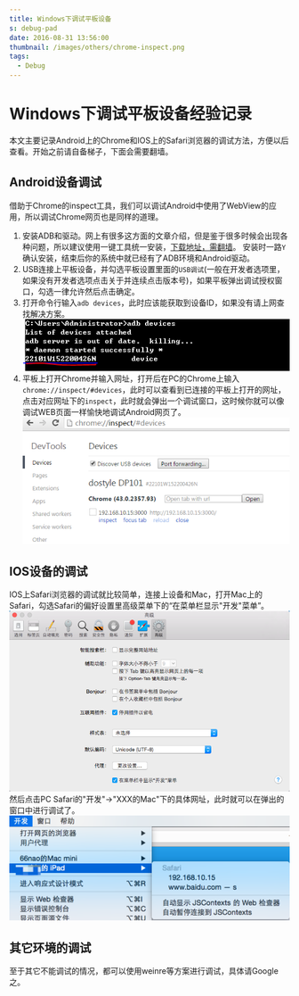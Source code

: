 ```yaml
---
title: Windows下调试平板设备
s: debug-pad
date: 2016-08-31 13:56:00
thumbnail: /images/others/chrome-inspect.png
tags:
  - Debug
---
```

# Windows下调试平板设备经验记录
本文主要记录Android上的Chrome和IOS上的Safari浏览器的调试方法，方便以后查看。开始之前请自备梯子，下面会需要翻墙。
## Android设备调试
借助于Chrome的inspect工具，我们可以调试Android中使用了WebView的应用，所以调试Chrome网页也是同样的道理。
1. 安装ADB和驱动。网上有很多这方面的文章介绍，但是鉴于很多时候会出现各种问题，所以建议使用一键工具统一安装，[下载地址，需翻墙](http://forum.xda-developers.com/showthread.php?p=48915118#post48915118)。
安装时一路`Y`确认安装，结束后你的系统中就已经有了ADB环境和Android驱动。
2. USB连接上平板设备，并勾选平板设置里面的`USB调试`(一般在开发者选项里，如果没有开发者选项点击关于并连续点击版本号)，如果平板弹出调试授权窗口，勾选一律允许然后点击确定。
3. 打开命令行输入`adb devices`，此时应该能获取到设备ID，如果没有请上网查找解决方案。
![](/images/others/adb-devices.png)
4. 平板上打开Chrome并输入网址，打开后在PC的Chrome上输入`chrome://inspect/#devices`，此时可以查看到已连接的平板上打开的网址，点击对应网址下的`inspect`，此时就会弹出一个调试窗口，这时候你就可以像调试WEB页面一样愉快地调试Android网页了。
![](/images/others/chrome-inspect.png)

## IOS设备的调试
IOS上Safari浏览器的调试就比较简单，连接上设备和Mac，打开Mac上的Safari，勾选Safari的偏好设置里高级菜单下的“在菜单栏显示"开发"菜单”。
![](/images/others/safari-develop.png)
然后点击PC Safari的"开发"->"XXX的Mac"下的具体网址，此时就可以在弹出的窗口中进行调试了。
![](/images/others/safari-devices.png)

## 其它环境的调试
至于其它不能调试的情况，都可以使用weinre等方案进行调试，具体请Google之。
